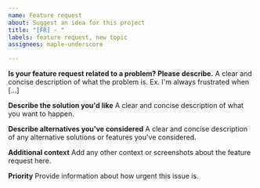 ```yaml
---
name: Feature request
about: Suggest an idea for this project
title: "[FR] - "
labels: feature request, new topic
assignees: maple-underscore

---
```


**Is your feature request related to a problem? Please describe.**
A clear and concise description of what the problem is. Ex. I'm always frustrated when [...]

**Describe the solution you'd like**
A clear and concise description of what you want to happen.

**Describe alternatives you've considered**
A clear and concise description of any alternative solutions or features you've considered.

**Additional context**
Add any other context or screenshots about the feature request here.

**Priority**
Provide information about how urgent this issue is.
